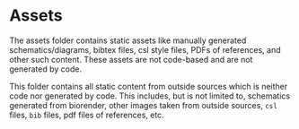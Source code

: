 # Assets

The assets folder contains static assets like manually generated schematics/diagrams, bibtex files, csl style files, PDFs of references, and other such content. These assets are not code-based and are not generated by code.

This folder contains all static content from outside sources which is neither code nor generated by code. This includes, but is not limited to, schematics generated from biorender, other images taken from outside sources, `csl` files, `bib` files, pdf files of references, etc.

